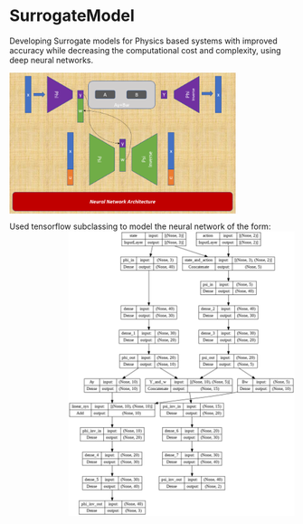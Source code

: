 # SurrogateModel
Developing Surrogate models for Physics based systems with improved accuracy while decreasing the computational cost and complexity, using deep neural networks.

<img src="https://github.com/asokraju/SurrogateModel/blob/e8876c9a2e79792d6a2da7ea15e952a0848a014d/tools/nn.PNG" width="400" align="center">


Used  tensorflow subclassing to model the neural network of the form:
<img src="https://github.com/asokraju/SurrogateModel/blob/7e983e5db480da07a210fac92aec8a233fd32ac6/tools/index.png" width="400" align="right">



